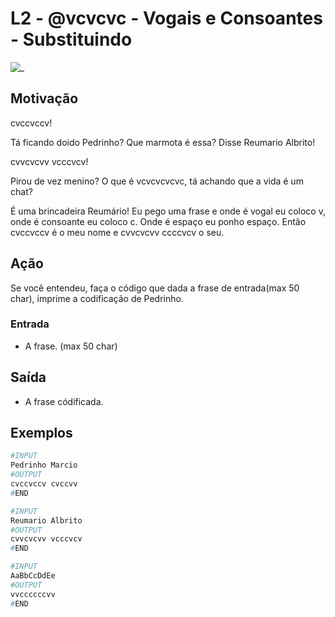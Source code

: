 # L2 - @vcvcvc - Vogais e Consoantes - Substituindo

![_](cover.jpg)

## Motivação

cvccvccv!

Tá ficando doido Pedrinho? Que marmota é essa? Disse Reumario Albrito!

cvvcvcvv vcccvcv!

Pirou de vez menino? O que é vcvcvcvcvc, tá achando que a vida é um chat?

É uma brincadeira Reumário! Eu pego uma frase e onde é vogal eu coloco v, onde é consoante eu coloco c. Onde é espaço eu ponho espaço. Então cvccvccv é o meu nome e cvvcvcvv ccccvcv o seu.

## Ação

Se você entendeu, faça o código que dada a frase de entrada(max 50 char), imprime a codificação de Pedrinho.

### Entrada

* A frase. (max 50 char)

## Saída

* A frase códificada.

## Exemplos

``` py
#INPUT
Pedrinho Marcio
#OUTPUT
cvccvccv cvccvv
#END
```

```py
#INPUT
Reumario Albrito
#OUTPUT
cvvcvcvv vcccvcv
#END
```

```py
#INPUT
AaBbCcDdEe
#OUTPUT
vvccccccvv
#END
```
